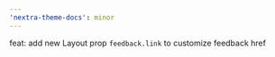 ```yaml
---
'nextra-theme-docs': minor
---
```


feat: add new Layout prop `feedback.link` to customize feedback href
